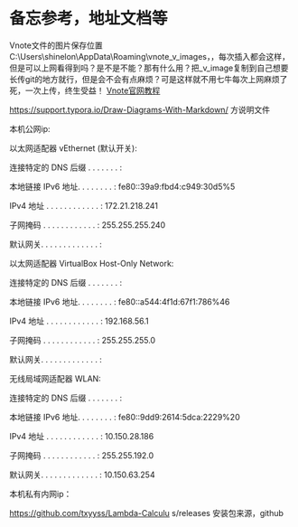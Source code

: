 # 备忘参考，地址文档等

Vnote文件的图片保存位置C:\Users\shinelon\AppData\Roaming\vnote\_v_images，，每次插入都会这样，但是可以上网看得到吗？是不是不能？那有什么用？把_v_image复制到自己想要长传git的地方就行，但是会不会有点麻烦？可是这样就不用七牛每次上网麻烦了死，一次上传，终生受益！
[Vnote官网教程](https://vnote.readthedocs.io/en/latest/user_docs/build.html)

https://support.typora.io/Draw-Diagrams-With-Markdown/           方说明文件

本机公网ip:


  以太网适配器 vEthernet (默认开关):
  

   连接特定的 DNS 后缀 . . . . . . . :
   
   本地链接 IPv6 地址. . . . . . . . : fe80::39a9:fbd4:c949:30d5%5
   
   IPv4 地址 . . . . . . . . . . . . : 172.21.218.241
   
   子网掩码  . . . . . . . . . . . . : 255.255.255.240
   
   默认网关. . . . . . . . . . . . . :
   

以太网适配器 VirtualBox Host-Only Network:


   连接特定的 DNS 后缀 . . . . . . . :
   
   本地链接 IPv6 地址. . . . . . . . : fe80::a544:4f1d:67f1:786%46
   
   IPv4 地址 . . . . . . . . . . . . : 192.168.56.1
   
   子网掩码  . . . . . . . . . . . . : 255.255.255.0
   
   默认网关. . . . . . . . . . . . . :
   
无线局域网适配器 WLAN:

   连接特定的 DNS 后缀 . . . . . . . :
   
   本地链接 IPv6 地址. . . . . . . . : fe80::9dd9:2614:5dca:2229%20
   
   IPv4 地址 . . . . . . . . . . . . : 10.150.28.186
   
   子网掩码  . . . . . . . . . . . . : 255.255.192.0
   
   默认网关. . . . . . . . . . . . . : 10.150.63.254
   
本机私有内网ip：

https://github.com/txyyss/Lambda-Calculu
s/releases      安装包来源，github


















